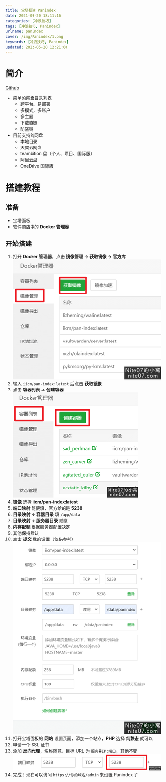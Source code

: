```yaml
---
title: 宝塔搭建 Panindex
date: 2021-09-20 18:11:16
categories: [冲浪技巧]
tags: [冲浪技巧, Panindex]
urlname: panindex
cover: /img/Panindex/1.png
keywords: [冲浪技巧, Panindex]
updated: 2022-05-20 12:21:00
---
```


# 简介

[Github](https://g.nite07.org/libsgh/PanIndex)

- 简单的网盘目录列表
  - 跨平台、易部署
  - 多模式，多账户
  - 多主题
  - 下载直链
  - 防盗链
- 目前支持的网盘
  - 本地目录
  - 天翼云网盘
  - teambition 盘（个人、项目、国际服）
  - 阿里云盘
  - OneDrive 国际版

# 搭建教程

## 准备

- 宝塔面板
- 软件商店中的 **Docker 管理器**

## 开始搭建

1. 打开 **Docker 管理器**，点击 **镜像管理 -> 获取镜像 -> 官方库**
   ![](/img/Panindex/2.png)
2. 输入 `iicm/pan-index:latest` 后点击 **获取镜像**
3. 点击 **容器列表 -> 创建容器**
   ![](/img/Panindex/3.png)
4. **镜像** 选择 **iicm/pan-index:latest**
5. **端口映射** 随便填，官方给的是 **5238**
6. **目录映射 -> 容器目录** 填 `/app/data`
7. **目录映射 -> 服务器目录** 随意
8. **内存配额** 根据服务器配置决定
9. 其他保持默认
10. 点击 **提交**
    我的设置（仅供参考）
    ![](/img/Panindex/4.png)
11. 打开宝塔面板的 **网站** 设置页面，添加一个站点，**PHP** 选择 **纯静态** 就可以
12. 申请一个 SSL 证书
13. 添加 **反向代理**，名称随意、目标 URL 为 `服务器IP:端口`，其他不变
    ![](/img/Panindex/5.png)
14. 完成！现在可以访问 `https://你的域名/admin` 来设置 Panindex 了
